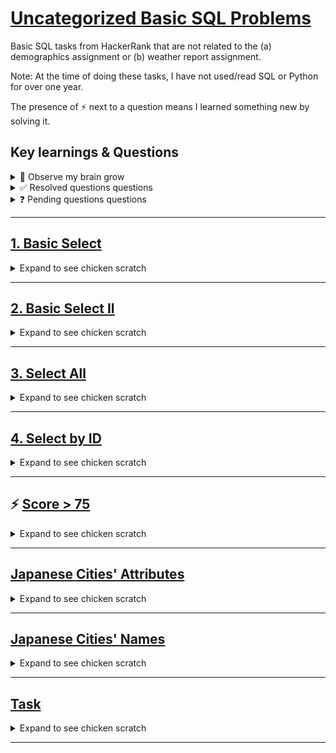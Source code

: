 # [Uncategorized Basic SQL Problems]([url](https://www.hackerrank.com/domains/sql))

Basic SQL tasks from HackerRank that are not related to the (a) demographics assignment or (b) weather report assignment.

Note: At the time of doing these tasks, I have not used/read SQL or Python for over one year. 

The presence of ⚡️ next to a question means I learned something new by solving it. 

## Key learnings & Questions

<details>
<summary>🧠 Observe my brain grow </summary>

  - Remember to end lines in `;`
  - `ORDER BY` can take multiple parameters, separated by commas; later parameters trigger in the event of a ite
  - `RIGHT` is used to select characters from the end of a string

</details>

<details>
<summary> ✅ Resolved questions questions</summary>

- Is there ever a time where I will `SELECT` something other than `*` ?  
   - Only `SELECT` `*` if asked to return all information that fits certain parameters. If you know you are querying for a specific piece of information, a more specific field than `*` may be used.

</details> 

<details>
<summary> ❓ Pending questions questions</summary>

- Are there other "substring" functions than `RIGHT` ?
- What should/shouldn't be capitalized in SQL?

</details> 

---

## [1. Basic Select](https://www.hackerrank.com/challenges/revising-the-select-query/problem?isFullScreen=true)

<details>
<summary> Expand to see chicken scratch </summary>

  _Query all columns for all American cities in the CITY table with populations larger than 100000. The CountryCode for America is USA._

_The CITY table is described as follows:_

```
| Field       | Type           |
|-------------|----------------|
| ID          | NUMBER         |
| NAME        | VARCHAR2(17)   |
| COUNTRYCODE | VARCHAR2(3)    |
| DISTRICT    | VARCHAR2(20)   |
| POPULATION  | NUMBER         |

```

### My attempts

<details>
<summary> ❌ Attempt #1</summary>

I tried:

  ```
SELECT NAME
FROM CITY
WHERE COUNTRYCODE = 'USA'
WHERE POPULATION > 100000
  ```

Two errors:
- I forgot that I need to `select` all columns; the filtering will be done by the other commands
- I forgot that I needed to end in `;`
- I forgot the `and` parameter

</details>

<details>
<summary> ✅ Attempt #1</summary>

I tried:

  ```
SELECT *
FROM CITY
WHERE COUNTRYCODE = 'USA'
  AND POPULATION > 100000;
  ```

And this worked. First problem of the book passed 😅

</details> 

### Key learnings

🧠 I forgot a lot...  
❓ Is there ever a time where I will want to select something other than `*`?

</details>

---

## [2. Basic Select II](https://www.hackerrank.com/challenges/revising-the-select-query-2/problem?isFullScreen=true)

<details>
<summary> Expand to see chicken scratch </summary>

_Query the NAME field for all American cities in the CITY table with populations larger than 120000. The CountryCode for America is USA._

_The CITY table is described as follows:_

```
| Field       | Type           |
|-------------|----------------|
| ID          | NUMBER         |
| NAME        | VARCHAR2(17)   |
| COUNTRYCODE | VARCHAR2(3)    |
| DISTRICT    | VARCHAR2(20)   |
| POPULATION  | NUMBER         |

```

### My attempts

<details>
<summary> ❌ Attempt #1</summary>

I tried:

  ```
SELECT * 
FROM CITY
WHERE POPULATION > 120000
    AND COUNTRYCODE = 'USA'
  ```

And this failed. It returned the name of the cities alongside quite a bit of other information.

</details>

<details>
<summary> ✅ Attempt #2</summary>

I tried:

  ```
SELECT NAME 
FROM CITY
WHERE POPULATION > 120000
    AND COUNTRYCODE = 'USA'
  ```

This returned the names of the cities, as requested. 

</details> 

### Key learnings

🧠 The reason I queried `*` previously is because the task was `query all columns`. This task specifically requested to return `NAME`.

</details> 

---

## [3. Select All](https://www.hackerrank.com/challenges/select-all-sql/problem?isFullScreen=true)

<details>
<summary> Expand to see chicken scratch </summary>

_Query all columns (attributes) for every row in the CITY table._

_The CITY table is described as follows:_

```
| Field       | Type           |
|-------------|----------------|
| ID          | NUMBER         |
| NAME        | VARCHAR2(17)   |
| COUNTRYCODE | VARCHAR2(3)    |
| DISTRICT    | VARCHAR2(20)   |
| POPULATION  | NUMBER         |
```

### My attempts

<details>
<summary> ✅ Attempt #1</summary>

I tried:

  ```
SELECT ALL
FROM CITY
  ```

Which is of course super easy. Why wasnt this the first question 😭

</details>

### Key learnings

🧠 N/A  
❓ N/A  

</details>

--- 

## [4. Select by ID ](https://www.hackerrank.com/challenges/select-by-id/problem?isFullScreen=true)

<details>
<summary> Expand to see chicken scratch </summary>

_Query all columns for a city in CITY with the ID 1661._

_The CITY table is described as follows:_

```
| Field       | Type           |
|-------------|----------------|
| ID          | NUMBER         |
| NAME        | VARCHAR2(17)   |
| COUNTRYCODE | VARCHAR2(3)    |
| DISTRICT    | VARCHAR2(20)   |
| POPULATION  | NUMBER         |
```

### My attempts

<details>
<summary> ✅ Attempt #1</summary>

I tried:

  ```
SELECT * 
FROM CITY
WHERE ID = 1661;
  ```

Again, nothing to learn here. 

</details>


### Key learnings

🧠 N/A
❓ N/A

</details>

--- 

## ⚡️ [Score > 75](https://www.hackerrank.com/challenges/more-than-75-marks/problem?isFullScreen=true)

<details>
<summary> Expand to see chicken scratch </summary>

_Query the Name of any student in STUDENTS who scored higher than  Marks. Order your output by the last three characters of each name. If two or more students both have names ending in the same last three characters (i.e.: Bobby, Robby, etc.), secondary sort them by ascending ID._

_Input Format_

_The STUDENTS table is described as follows:_

```

| Column | Type    |
|--------|---------|
| ID     | Integer |
| Name   | String  |
| Marks  | Integer |

```

### My attempts

<details>
<summary> ❌ Attempt #1</summary>

I tried:

  ```
SELECT NAME
FROM STUDENTS
WHERE MARKS > 75
ORDER BY ASC;
  ```

But I don't remember:
- How `order by` works
- How to focus on certain characters within a string
- The difference between a primary and secondary sort

I learned about the `right` function, which extracts a number of characters from the right of a string or fields in a column:

```
RIGHT(column_here, number_of_characters)
```
And I learned that `order by` can take an initial parameter, but then use a second parameter in the event of a tie:

```
ORDER BY PARAMETER_1 ASC/DESC, PAREMETER_2 ASC/DESC
```

And I think this will let me solve the problem. 

</details>

<details>
<summary> ✅ Attempt #2</summary>

I tried:

  ```
SELECT NAME AS N
FROM STUDENTS
WHERE MARKS > 75 
ORDER BY RIGHT(N, 3), ID ASC
  ```

And that worked!

</details> 


### Key learnings

🧠 `ORDER BY` can take multiple parameters, separated by commas; later parameters trigger in the event of a item    
🧠 `RIGHT` is used to select characters from the end of a string  
❓ Are there other "substring" functions?  

</details>

--- 

## [Japanese Cities' Attributes](https://www.hackerrank.com/challenges/japanese-cities-attributes/problem?isFullScreen=true)

<details>
<summary> Expand to see chicken scratch </summary>

_Query all attributes of every Japanese city in the CITY table. The COUNTRYCODE for Japan is JPN._

_The CITY table is described as follows:_

```
| Field       | Type           |
|-------------|----------------|
| ID          | NUMBER         |
| NAME        | VARCHAR2(17)   |
| COUNTRYCODE | VARCHAR2(3)    |
| DISTRICT    | VARCHAR2(20)   |
| POPULATION  | NUMBER         |
```

### My attempts

<details>
<summary> ✅ Attempt #1</summary>

I tried:

  ```
SELECT * 
FROM CITY
WHERE COUNTRYCODE = 'JPN';
  ```

Again, easy. 

</details>


### Key learnings

🧠 N/A
❓ N/A

</details>

--- 

## [Japanese Cities' Names](https://www.hackerrank.com/challenges/japanese-cities-name/problem?isFullScreen=true)

<details>
<summary> Expand to see chicken scratch </summary>

_Query the names of all the Japanese cities in the CITY table. The COUNTRYCODE for Japan is JPN._
_The CITY table is described as follows:_

```
| Field       | Type           |
|-------------|----------------|
| ID          | NUMBER         |
| NAME        | VARCHAR2(17)   |
| COUNTRYCODE | VARCHAR2(3)    |
| DISTRICT    | VARCHAR2(20)   |
| POPULATION  | NUMBER         |
```

### My attempts

<details>
<summary> ✅ Attempt #1</summary>

I tried:

  ```
SELECT NAME
FROM CITY
WHERE COUNTRYCODE = 'JPN';
  ```

And was right. 

</details>


### Key learnings

🧠 n/a
❓ n/a

</details>

--- 
## [Task](url)

<details>
<summary> Expand to see chicken scratch </summary>

taskhere

```
codestubhere
```

### My attempts

<details>
<summary> ❌✅ Attempt #1</summary>

I tried:

  ```
querygoeshere
  ```

commentgoeshere

</details>


### Key learnings

🧠 bigbrainstuffhere
❓ questionshere

</details>

--- 

